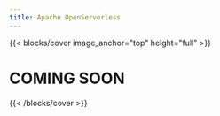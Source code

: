 ```yaml
---
title: Apache OpenServerless
---
```


{{< blocks/cover image_anchor="top" height="full" >}}
# COMING SOON 
{{< /blocks/cover >}}
